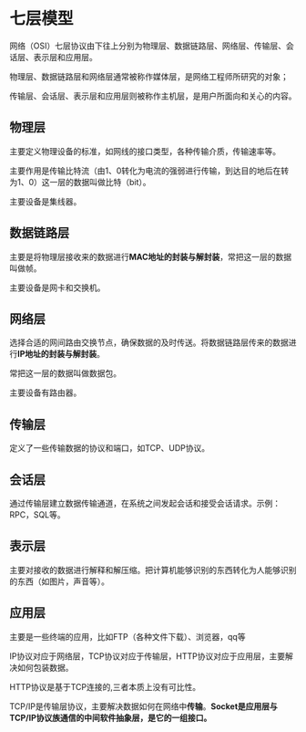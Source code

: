 # 七层模型

网络（OSI）七层协议由下往上分别为物理层、数据链路层、网络层、传输层、会话层、表示层和应用层。

物理层、数据链路层和网络层通常被称作媒体层，是网络工程师所研究的对象；

传输层、会话层、表示层和应用层则被称作主机层，是用户所面向和关心的内容。

## 物理层

主要定义物理设备的标准，如网线的接口类型，各种传输介质，传输速率等。

主要作用是传输比特流（由1、0转化为电流的强弱进行传输，到达目的地后在转为1、0）这一层的数据叫做比特（bit）。

主要设备是集线器。

## 数据链路层

主要是将物理层接收来的数据进行**MAC地址的封装与解封装**，常把这一层的数据叫做帧。

主要设备是网卡和交换机。

## 网络层

选择合适的网间路由交换节点，确保数据的及时传送。将数据链路层传来的数据进行**IP地址的封装与解封装**。

常把这一层的数据叫做数据包。

主要设备有路由器。

## 传输层

定义了一些传输数据的协议和端口，如TCP、UDP协议。

## 会话层

通过传输层建立数据传输通道，在系统之间发起会话和接受会话请求。示例：RPC，SQL等。

## 表示层

主要对接收的数据进行解释和解压缩。把计算机能够识别的东西转化为人能够识别的东西（如图片，声音等）。

## 应用层

主要是一些终端的应用，比如FTP（各种文件下载）、浏览器，qq等

IP协议对应于网络层，TCP协议对应于传输层，HTTP协议对应于应用层，主要解决如何包装数据。

HTTP协议是基于TCP连接的,三者本质上没有可比性。

TCP/IP是传输层协议，主要解决数据如何在网络中**传输**。**Socket是应用层与TCP/IP协议族通信的中间软件抽象层，是它的一组接口。**
